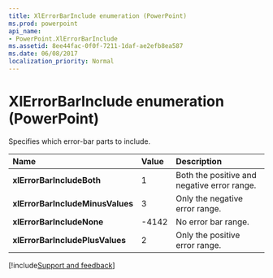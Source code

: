 ```yaml
---
title: XlErrorBarInclude enumeration (PowerPoint)
ms.prod: powerpoint
api_name:
- PowerPoint.XlErrorBarInclude
ms.assetid: 8ee44fac-0f0f-7211-1daf-ae2efb8ea587
ms.date: 06/08/2017
localization_priority: Normal
---
```



# XlErrorBarInclude enumeration (PowerPoint)

Specifies which error-bar parts to include.



|Name|Value|Description|
|:-----|:-----|:-----|
|**xlErrorBarIncludeBoth**|1|Both the positive and negative error range.|
|**xlErrorBarIncludeMinusValues**|3|Only the negative error range.|
|**xlErrorBarIncludeNone**|-4142|No error bar range.|
|**xlErrorBarIncludePlusValues**|2|Only the positive error range.|

[!include[Support and feedback](~/includes/feedback-boilerplate.md)]